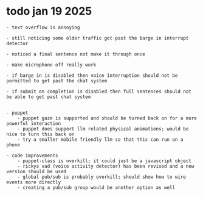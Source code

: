 
# todo jan 19 2025

	- text overflow is annoying

	- still noticing some older traffic get past the barge in interrupt detector

	- noticed a final sentence not make it through once

	- make microphone off really work

	- if barge in is disabled then voice interruption should not be permitted to get past the chat system

	- if submit on completion is disabled then full sentences should not be able to get past chat system


	- puppet
		- puppet gaze is supported and should be turned back on for a more powerful interaction
		- puppet does support llm related physical animations; would be nice to turn this back on
		- try a smaller mobile friendly llm so that this can run on a phone

	- code improvements 
		- puppet-class is overkill; it could just be a javascript object
		- rickys vad (voice activity detector) has been revised and a new version should be used
		- global pub/sub is probably overkill; should show how to wire events more directly
		- creating a pub/sub group would be another option as well
 
